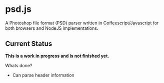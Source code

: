 # psd.js

A Photoshop file format (PSD) parser written in Coffeescript/Javascript for both browsers and NodeJS implementations.

## Current Status

**This is a work in progress and is not finished yet.**

Whats done?

* Can parse header information